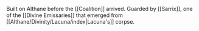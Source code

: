 Built on Althane before the [[Coalition]] arrived. Guarded by [[Sarrix]], one of the [[Divine Emissaries]] that emerged from [[Althane/Divinity/Lacuna/index|Lacuna's]] corpse.